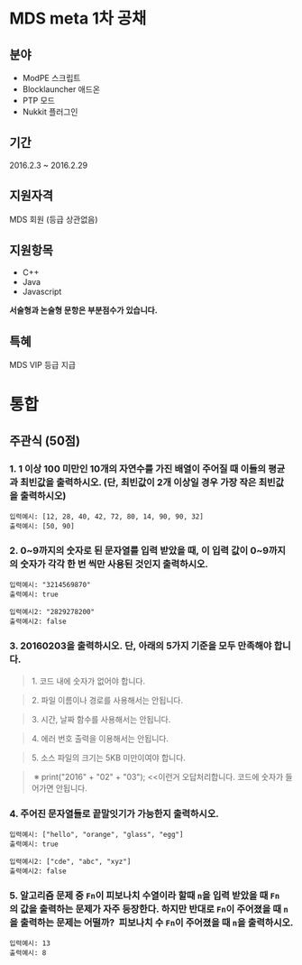 # MDS meta 1차 공채

## 분야
* ModPE 스크립트
* Blocklauncher 애드온
* PTP 모드
* Nukkit 플러그인

## 기간
2016.2.3 ~ 2016.2.29

## 지원자격
MDS 회원 (등급 상관없음)

## 지원항목
* C++
* Java
* Javascript

**서술형과 논술형 문항은 부분점수가 있습니다.**

## 특혜
MDS VIP 등급 지급



# 통합
## 주관식 (50점)

### 1. 1 이상 100 미만인 10개의 자연수를 가진 배열이 주어질 때 이들의 평균과 최빈값을 출력하시오. (단, 최빈값이 2개 이상일 경우 가장 작은 최빈값을 출력하시오)
```
입력예시: [12, 28, 40, 42, 72, 80, 14, 90, 90, 32]
출력예시: [50, 90]
```

### 2. 0~9까지의 숫자로 된 문자열를 입력 받았을 때, 이 입력 값이 0~9까지의 숫자가 각각 한 번 씩만 사용된 것인지 출력하시오.
```
입력예시: "3214569870"
출력예시: true
```
```
입력예시2: "2829278200"
출력예시2: false
```

### 3. 20160203을 출력하시오. 단, 아래의 5가지 기준을 모두 만족해야 합니다.
> 1. 코드 내에 숫자가 없어야 합니다.

> 2. 파일 이름이나 경로를 사용해서는 안됩니다.

> 3. 시간, 날짜 함수를 사용해서는 안됩니다.

> 4. 에러 번호 출력을 이용해서는 안됩니다.

> 5. 소스 파일의 크기는 5KB 미만이여야 합니다. 

> ※ print("2016" + "02" + "03"); <<이런거 오답처리합니다. 코드에 숫자가 들어가면 안됩니다.

### 4. 주어진 문자열들로 끝말잇기가 가능한지 출력하시오.
```
입력예시: ["hello", "orange", "glass", "egg"]
출력예시: true
```
```
입력예시2: ["cde", "abc", "xyz"]
출력예시2: false
```

### 5. 알고리즘 문제 중 `Fn`이 피보나치 수열이라 할때 `n`을 입력 받았을 때 `Fn`의 값을 출력하는 문제가 자주 등장한다. 하지만 반대로 `Fn`이 주어졌을 때 `n`을 출력하는 문제는 어떨까?  피보나치 수 `Fn`이 주어졌을 때 `n`을 출력하시오.
```
입력예시: 13
출력예시: 8
```